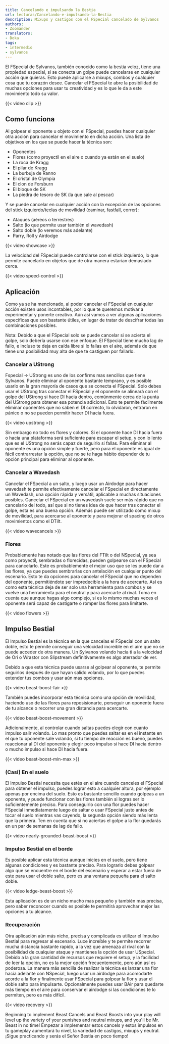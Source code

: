 ```yaml
---
title: Cancelando e impulsando la Bestia
url: lecturas/Cancelando-e-impulsando-la-Bestia
description: Mixups y castigos con el FSpecial cancelado de Sylvanos
authors:
- Zoomander
translators:
- Doka
tags:
- intermedio
- sylvanos
---
```


El FSpecial de Sylvanos, también conocido como la bestia veloz, tiene una propiedad especial, si se conecta un golpe puede cancelarse en cualquier acción que quieras. Esto puede aplicarse a mixups, combos y cualquier cosa que tu corazón desee. Cancelar el FSpecial te abre la posibilidad de muchas opciones para usar tu creatividad y es lo que le da a este movimiento todo su valor.

{{< video clip >}}

## Como funciona

Al golpear el oponente u objeto con el FSpecial, puedes hacer cualquier otra acción para cancelar el movimiento en dicha acción. Una lista de objetivos en los que se puede hacer la técnica son:

- Oponentes
- Flores (como proyectil en el aire o cuando ya están en el suelo)
- La roca de Kragg
- El pilar de Kragg
- La burbuja de Ranno
- El cristal de Olympia
- El clon de Forsburn
- El bloque de SK
- La piedra de tesoro de SK (la que sale al pescar)

Y se puede cancelar en cualquier acción con la excepción de las opciones del stick izquierdo/teclas de movilidad (caminar, fastfall, correr):

- Ataques (aéreos o terrestres)
- Salto (lo que permite usar también el wavedash)
- Salto doble (lo veremos más adelante)
- Parry, Roll y Airdodge

{{< video showcase >}}

La velocidad del FSpecial puede controlarse con el stick izquierdo, lo que permite cancelarlo en objetos que de otra manera estarían demasiado cerca.

{{< video speed-control >}}

## Aplicación

Como ya se ha mencionado, al poder cancelar el FSpecial en cualquier acción existen usos incontables, por lo que te queremos motivar a experimentar y ponerte creativo. Aún así vamos a ver algunas aplicaciones específicas que son bastante útiles, en lugar de tratar de descifrar todas las combinaciones posibles.

Nota: Debido a que el FSpecial solo se puede cancelar si se acierta el golpe, solo debería usarse con ese enfoque. El FSpecial tiene mucho lag de fallo, e incluso te deja en caída libre si lo fallas en el aire, además de que tiene una posibilidad muy alta de que te castiguen por fallarlo.

### Cancelar a UStrong

Fspecial -> UStrong es uno de los confirms mas sencillos que tiene Sylvanos. Puede eliminar al oponente bastante temprano, y es posible usarlo en la gran mayoría de casos que se conecta el FSpecial. Solo debes usar el UStrong tras conectar el FSpecial y el oponente se alineará con el golpe del UStrong si hace DI hacia dentro, comúnmente cerca de la punta del UStrong para obtener esa potencia adicional. Esto te permite fácilmente eliminar oponentes que no saben el DI correcto, lo olvidaron, entraron en pánico o no se pueden permitir hacer DI hacia fuera.

{{< video upstrong >}}

Sin embargo no todo es flores y colores. Si el oponente hace DI hacia fuera o hacia una plataforma será suficiente para escapar el setup, y con lo lento que es el UStrong no serás capaz de seguirlo si fallas. Para eliminar al oponente es una opción simple y fuerte, pero para el oponente es igual de fácil contrarrestar la opción, que no se te haga hábito depender de tu opción principal para eliminar al oponente.

### Cancelar a Wavedash

Cancelar el FSpecial a un salto, y luego usar un Airdodge para hacer wavedash te permite efectivamente cancelar el FSpecial en directamente un Wavedash, una opción rápida y versátil, aplicable a muchas situaciones posibles. Cancelar el FSpecial en un wavedash suele ser más rápido que no cancelarlo del todo, así que si no tienes idea de que hacer tras conectar el golpe, esta es una buena opción. Además puede ser utilizado como mixup de movilidad, para acercarse al oponente y para mejorar el spacing de otros movimientos como el DTilt.

{{< video wavecancels >}}

### Flores
 
Probablemente has notado que las flores del FTilt o del NSpecial, ya sea como proyectil, sembradas o florecidas, pueden golpearse con el FSpecial para cancelarlo. Este es probablemente el mejor uso que se les puede dar a las flores, ya que puedes sembrarlas con antelación en cualquier punto del escenario. Esto te da opciones para cancelar el FSpecial que no dependen del oponente, permitiéndote ser impredecible a la hora de acercarte. Así es como esta técnica deja de ser solo una herramienta para combos y se vuelve una herramienta para el neutral y para acercarte al rival. Toma en cuenta que aunque hagas algo complejo, si es lo mismo muchas veces el oponente será capaz de castigarte o romper las flores para limitarte.

{{< video flowers >}}

## Impulso Bestial

El Impulso Bestial es la técnica en la que cancelas el FSpecial con un salto doble, esto te permite conseguir una velocidad increíble en el aire que no se puede acceder de otra manera. Un Sylvanos volando hacia ti a la velocidad de Ori o Wrastor con Slipstream definitivamente es algo aterrador de ver.

Debido a que esta técnica puede usarse al golpear al oponente, te permite seguirlos después de que hayan salido volando, por lo que puedes extender tus combos y usar aún mas opciones.

{{< video beast-boost-fair >}}

También puedes incorporar esta técnica como una opción de movilidad, haciendo uso de las flores para reposisionarte, perseguir un oponente fuera de tu alcance o recorrer una gran distancia para acercarte.

{{< video beast-boost-movement >}}

Adicionalmente, al controlar cuando saltas puedes elegir con cuanto impulso salir volando. Lo mas pronto que puedes saltar es en el instante en el que tu oponente sale volando, si tu tiempo de reacción es bueno, puedes reaccionar al DI del oponente y elegir poco impulso si hace DI hacia dentro o mucho impulso si hace DI hacia fuera.

{{< video beast-boost-min-max >}}

### (Casi) En el suelo

El Impulso Bestial necesita que estés en el aire cuando canceles el FSpecial para obtener el impulso, puedes lograr esto a cualquier altura, por ejemplo apenas por encima del suelo. Esto es bastante sencillo cuando golpeas a un oponente, y puede funcionar con las flores también si logras ser lo suficientemente preciso. Para conseguirlo con una flor puedes hacer FSpecial inmediatamente luego de saltar o usar FSpecial justo antes de tocar el suelo mientras vas cayendo, la segunda opción siendo más lenta que la primera. Ten en cuenta que si no aciertas el golpe a la flor quedarás en un par de semanas de lag de fallo.

{{< video nearly-grounded-beast-boost >}}

### Impulso Bestial en el borde

Es posible aplicar esta técnica aunque inicies en el suelo, pero tiene algunas condiciones y es bastante preciso. Para lograrlo debes golpear algo que se encuentre en el borde del escenario y esperar a estar fuera de este para usar el doble salto, pero es una ventana pequeña para el salto doble.

{{< video ledge-beast-boost >}}

Esta aplicación es de un nicho mucho mas pequeño y también mas precisa, pero saber reconocer cuando es posible te permitirá aprovechar mejor las opciones a tu alcance.

### Recuperación

Otra aplicación aún más nicho, precisa y complicada es utilizar el Impulso Bestial para regresar al escenario. Luce increíble y te permite recorrer mucha distancia bastante rapido, a la vez que amenaza al rival con la posibilidad de cualquier ataque y mantienes la opción de usar USpecial. Debido a la gran cantidad de recursos que requiere el setup, y la facilidad de leer la opción, no es la mejor opción frecuentemente, pero aún así es poderosa. La manera más sencilla de realizar la técnica es lanzar una flor hacia adelante con NSpecial, luego usar un airdodge para acomodarte acorde a la flor y finalmente usar FSpecial para golpear la flor y usar el doble salto para impulsarte. Opcionalmente puedes usar BAir para quedarte más tiempo en el aire para conservar el airdodge si las condiciones te lo permiten, pero es más difícil.

{{< video recovery >}}

Beginning to implement Beast Cancels and Beast Boosts into your play will level up the variety of your punishes and neutral mixups, and you'll be Mr. Beast in no time!
Empezar a implementar estos cancels y estos impulsos en tu gameplay aumentará tu nivel, la variedad de castigos, mixups y neutral. ¡Sigue practicando y serás el Señor Bestia en poco tiempo!
